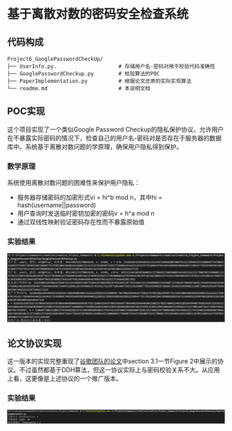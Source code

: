 # 基于离散对数的密码安全检查系统
## 代码构成
```
Project6_GooglePasswordCheckUp/
├── UserInfo.py.                    # 存储用户名-密码对用于校验代码准确性
├── GooglePasswordCheckup.py        # 校验算法的POC
├── PaperImplementation.py          # 根据论文还原的实际实现算法
└── readme.md                       # 本说明文档
```
## POC实现
这个项目实现了一个类似Google Password Checkup的隐私保护协议，允许用户在不暴露实际密码的情况下，检查自己的用户名-密码对是否存在于服务器的数据库中。系统基于离散对数问题的学原理，确保用户隐私得到保护。
### 数学原理
系统使用离散对数问题的困难性来保护用户隐私：
- 服务器存储密码的加密形式vi = hi^b mod n，其中hi = hash(username||password)
- 用户查询时发送临时密钥加密的密码v = h^a mod n
- 通过双线性映射验证密码存在性而不暴露原始值
### 实验结果
![POC_result.png](https://github.com/Maoyu37/Creative_Project_homework/blob/main/Project6_GooglePasswordCheckUp/POC_result.png)

## 论文协议实现
这一版本的实现完整重现了[谷歌团队的论文](https://eprint.iacr.org/2019/723.pdf)中section 3.1一节Figure 2中展示的协议。不过虽然都基于DDH算法，但这一协议实际上与密码校验关系不大。从应用上看，这更像是上述协议的一个推广版本。
### 实验结果
![Paper_result.png](https://github.com/Maoyu37/Creative_Project_homework/blob/main/Project6_GooglePasswordCheckUp/Paper_result.png)